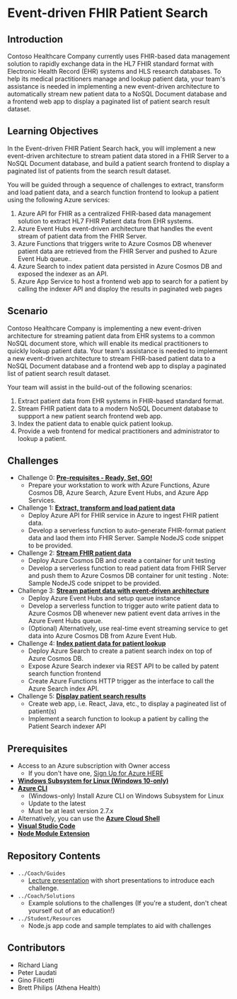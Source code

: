 # Event-driven FHIR Patient Search
## Introduction
Contoso Healthcare Company currently uses FHIR-based data management solution to rapidly exchange data in the HL7 FHIR standard format with Electronic Health Record (EHR) systems and HLS research databases.  To help its medical practitioners manage and lookup patient data, your team's assistance is needed in implementing a new event-driven architecture to automatically stream new patient data to a NoSQL Document database and a frontend web app to display a paginated list of patient search result dataset.  

 
## Learning Objectives
In the Event-driven FHIR Patient Search hack, you will implement a new event-driven architecture to stream patient data stored in a FHIR Server to a NoSQL Document database, and build a patient search frontend to display a paginated list of patients from the search result dataset.

You will be guided through a sequence of challenges to extract, transform and load patient data, and a search function frontend to lookup a patient using the following Azure services:
1. Azure API for FHIR as a centralized FHIR-based data management solution to extract HL7 FHIR Patient data from EHR systems.
2. Azure Event Hubs event-driven architecture that handles the event stream of patient data from the FHIR Server.
3. Azure Functions that triggers write to Azure Cosmos DB whenever patient data are retrieved from the FHIR Server and pushed to Azure Event Hub queue..
4. Azure Search to index patient data persisted in Azure Cosmos DB and exposed the indexer as an API.
5. Azure App Service to host a frontend web app to search for a patient by calling the indexer API and disploy the results in paginated web pages

## Scenario
Contoso Healthcare Company is implementing a new event-driven architecture for streaming patient data from EHR systems to a common NoSQL document store, which will enable its medical practitioners to quickly lookup patient data.  Your team's assistance is needed to implement a new event-driven architecture to stream FHIR-based patient data to a NoSQL Document database and a frontend web app to display a paginated list of patient search result dataset.  

Your team will assist in the build-out of the following scenarios:
1. Extract patient data from EHR systems in FHIR-based standard format.
2. Stream FHIR patient data to a modern NoSQL Document database to suppport a new patient search frontend web app.
3. Index the patient data to enable quick patient lookup. 
4. Provide a web frontend for medical practitioners and administrator to lookup a patient.

## Challenges
- Challenge 0: **[Pre-requisites - Ready, Set, GO!](Student/Challenge00.md)**
   - Prepare your workstation to work with Azure Functions, Azure Cosmos DB, Azure Search, Azure Event Hubs, and Azure App Services.
- Challenge 1: **[Extract, transform and load patient data](Student/Challenge01.md)**
   - Deploy Azure API for FHIR service in Azure to ingest FHIR patient data.
   - Develop a serverless function to auto-generate FHIR-format patient data and laod them into FHIR Server. Sample NodeJS code snippet to be provided.  
- Challenge 2: **[Stream FHIR patient data](Student/Challenge02.md)**
   - Deploy Azure Cosmos DB and create a container for unit testing
   - Develop a serverless function to read patient data from FHIR Server and push them to Azure Cosmos DB container for unit testing .  Note: Sample NodeJS code snippet to be provided.
- Challenge 3: **[Stream patient data with event-driven architecture](Student/Challenge03.md)**
   - Deploy Azure Event Hubs and setup queue instance
   - Develop a serverless function to trigger auto write patient data to Azure Cosmos DB whenever new patient event data arrives in the Azure Event Hubs queue.
   - (Optional) Alternatively, use real-time event streaming service to get data into Azure Cosmos DB from Azure Event Hub.
- Challenge 4: **[Index patient data for patient lookup](Student/Challenge04.md)**
   - Deploy Azure Search to create a patient search index on top of Azure Cosmos DB.
   - Expose Azure Search indexer via REST API to be called by patent search function frontend
   - Create Azure Functions HTTP trigger as the interface to call the Azure Search index API.
- Challenge 5: **[Display patient search results](Student/Challenge05.md)**
   - Create web app, i.e. React, Java, etc., to display a pagineated list of patient(s)
   - Implement a search function to lookup a patient by calling the Patient Search indexer API

## Prerequisites
- Access to an Azure subscription with Owner access
   - If you don't have one, [Sign Up for Azure HERE](https://azure.microsoft.com/en-us/free/)
- [**Windows Subsystem for Linux (Windows 10-only)**](https://docs.microsoft.com/en-us/windows/wsl/install-win10)
- [**Azure CLI**](https://docs.microsoft.com/en-us/cli/azure/install-azure-cli)
   - (Windows-only) Install Azure CLI on Windows Subsystem for Linux
   - Update to the latest
   - Must be at least version 2.7.x
- Alternatively, you can use the [**Azure Cloud Shell**](https://shell.azure.com/)
- [**Visual Studio Code**](https://code.visualstudio.com/)
- [**Node Module Extension**](https://code.visualstudio.com/docs/nodejs/extensions)

## Repository Contents
- `../Coach/Guides`
  - [Lecture presentation](Coach/Guides/Lectures.pptx) with short presentations to introduce each challenge.
- `../Coach/Solutions`
   - Example solutions to the challenges (If you're a student, don't cheat yourself out of an education!)
- `../Student/Resources`
   - Node.js app code and sample templates to aid with challenges

## Contributors
- Richard Liang
- Peter Laudati
- Gino Filicetti
- Brett Philips (Athena Health)


